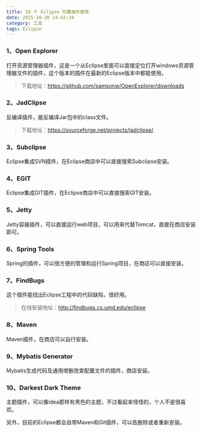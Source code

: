 ```yaml
---
title: 10 个 Eclipse 珍藏插件推荐
date: 2025-10-30 14:42:34
category: 工具
tags: Eclipse
---
```


### 1、Open Explorer

打开资源管理器插件，这是一个从Eclipse里面可以直接定位打开windows资源管理器文件的插件，这个版本的插件在最新的Eclipse版本中都能使用。

> 下载地址：https://github.com/samsonw/OpenExplorer/downloads

### 2、JadClipse

反编译插件，能反编译Jar包中的class文件。

> 下载地址：https://sourceforge.net/projects/jadclipse/


### 3、Subclipse

Eclipse集成SVN插件，在Eclipse商店中可以直接搜索Subclipse安装。

### 4、EGIT

Eclipse集成GIT插件，在Eclipse商店中可以直接搜索GIT安装。

### 5、Jetty

Jetty容器插件，可以直接运行web项目，可以用来代替Tomcat，直接在商店安装即可。

### 6、Spring Tools

Spring的插件，可以很方便的管理和运行Spring项目，在商店可以直接安装。

### 7、FindBugs

这个插件能找出Eclipse工程中的代码缺陷，很好用。

> 在线安装地址：http://findbugs.cs.umd.edu/eclipse

### 8、Maven

Maven插件，在商店可以自行安装。

### 9、Mybatis Generator

Mybatis生成代码及通用增删改查配置文件的插件，商店安装。

### 10、Darkest Dark Theme

主题插件，可以像idea那样有黑色的主题，不过看起来怪怪的，个人不是很喜欢。


另外，目前的Eclipse都会自带Maven和Git插件，可以告删除或者重新安装。